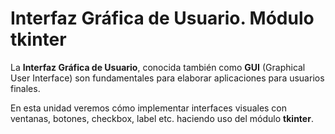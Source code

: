 # Interfaz Gráfica de Usuario. Módulo tkinter

La **Interfaz Gráfica de Usuario**, conocida también como **GUI** (Graphical User Interface) son fundamentales para elaborar aplicaciones para usuarios finales.

En esta unidad veremos cómo implementar interfaces visuales con ventanas, botones, checkbox, label etc. haciendo uso del módulo  **tkinter**.